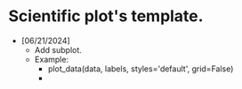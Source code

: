 # Scientific plot's template.

- [06/21/2024]
  - Add subplot.
  - Example:
    - plot_data(data, labels, styles='default', grid=False)
    - 
